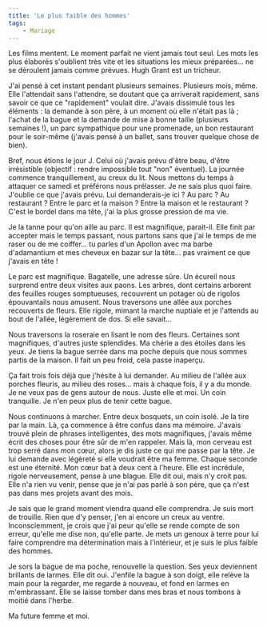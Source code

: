 ```yaml
---
title: 'Le plus faible des hommes'
tags:
    - Mariage
---
```


Les films mentent. Le moment parfait ne vient jamais tout seul. Les mots les
plus élaborés s'oublient très vite et les situations les mieux préparées… ne se
déroulent jamais comme prévues. Hugh Grant est un tricheur.

J'ai pensé à cet instant pendant plusieurs semaines. Plusieurs mois, même. Elle
l'attendait sans l'attendre, se doutant que ça arriverait rapidement, sans
savoir ce que ce "rapidement" voulait dire. J'avais dissimulé tous les
éléments : la demande à son père, à un moment où elle n'était pas là ; l'achat
de la bague et la demande de mise à bonne taille (plusieurs semaines !), un parc
sympathique pour une promenade, un bon restaurant pour le soir-même (j'avais
pensé à un ballet, sans trouver quelque chose de bien).

Bref, nous étions le jour J. Celui où j'avais prévu d'être beau, d'être
irrésistible (objectif : rendre impossible tout "non" éventuel). La journée
commence tranquillement, au creux du lit. Nous mettons du temps à attaquer ce
samedi et préférons nous prélasser. Je ne sais plus quoi faire. J'oublie ce que
j'avais prévu. Lui demanderais-je ici ? Au parc ? Au restaurant ? Entre le parc
et la maison ? Entre la maison et le restaurant ? C'est le bordel dans ma tête,
j'ai la plus grosse pression de ma vie.

Je la tanne pour qu'on aille au parc. Il est magnifique, parait-il. Elle finit
par accepter mais le temps passant, nous partons sans que j'ai le temps de me
raser ou de me coiffer… tu parles d'un Apollon avec ma barbe d'adamantium et mes
cheveux en bazar sur la tête… pas vraiment ce que j'avais en tête !

Le parc est magnifique. Bagatelle, une adresse sûre. Un écureil nous surprend
entre deux visites aux paons. Les arbres, dont certains arborent des feuilles
rouges somptueuses, recouvrent un potager où de rigolos épouvantails nous
amusent. Nous traversons une allée aux porches recouverts de fleurs. Elle
rigole, mimant la marche nuptiale et je l'attends au bout de l'allée, légèrement
de dos. Si elle savait…

Nous traversons la roseraie en lisant le nom des fleurs. Certaines sont
magnifiques, d'autres juste splendides. Ma chérie a des étoiles dans les yeux.
Je tiens la bague serrée dans ma poche depuis que nous sommes partis de la
maison. Il fait un peu froid, cela passe inaperçu.

Ça fait trois fois déjà que j'hésite à lui demander. Au milieu de l'allée aux
porches fleuris, au milieu des roses… mais à chaque fois, il y a du monde. Je ne
veux pas de gens autour de nous. Juste elle et moi. Un coin tranquille. Je n'en
peux plus de tenir cette bague.

Nous continuons à marcher. Entre deux bosquets, un coin isolé. Je la tire par la
main. Là, ça commence à être confus dans ma mémoire. J'avais trouvé plein de
phrases intelligentes, des mots magnifiques, j'avais même écrit des choses pour
être sûr de m'en rappeler. Mais là, mon cerveau est trop serré dans mon cœur,
alors je dis juste ce qui me passe par la tête. Je lui demande avec légèreté si
elle voudrait être ma femme. Chaque seconde est une éternité. Mon cœur bat à
deux cent à l'heure. Elle est incrédule, rigole nerveusement, pense à une
blague. Elle dit oui, mais n'y croit pas. Elle n'a rien vu venir, pense que je
n'ai pas parlé à son père, que ça n'est pas dans mes projets avant des mois.

Je sais que le grand moment viendra quand elle comprendra. Je suis mort de
trouille. Rien que d'y penser, j'en ai encore un creux au ventre.
Inconsciemment, je crois que j'ai peur qu'elle se rende compte de son erreur,
qu'elle me dise non, qu'elle parte. Je mets un genoux à terre pour lui faire
comprendre ma détermination mais à l'intérieur, et je suis le plus faible des
hommes.

Je sors la bague de ma poche, renouvelle la question. Ses yeux deviennent
brillants de larmes. Elle dit oui. J'enfile la bague à son doigt, elle relève la
main pour la regarder, me regarde à nouveau, et fond en larmes en m'embrassant.
Elle se laisse tomber dans mes bras et nous tombons à moitié dans l'herbe.

Ma future femme et moi.
